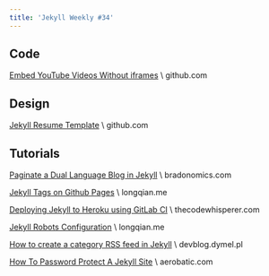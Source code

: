 ```yaml
---
title: 'Jekyll Weekly #34'
---
```


## Code

[Embed YouTube Videos Without iframes](https://github.com/knowbl/jekyll-html5-youtube) \\
github.com

## Design

[Jekyll Resume Template](https://github.com/Code-Comm/jekyll-resume-template) \\
github.com

## Tutorials

[Paginate a Dual Language Blog in Jekyll](https://bradonomics.com/jekyll-dual-language/) \\
bradonomics.com

[Jekyll Tags on Github Pages](http://longqian.me/2017/02/09/github-jekyll-tag/) \\
longqian.me

[Deploying Jekyll to Heroku using GitLab CI](http://blog.thecodewhisperer.com/permalink/deploying-jekyll-to-heroku-using-gitlab-ci) \\
thecodewhisperer.com

[Jekyll Robots Configuration](http://longqian.me/2017/02/12/jekyll-robots-configuration/) \\
longqian.me

[How to create a category RSS feed in Jekyll](https://devblog.dymel.pl/2017/02/09/category-rss-feed-in-jekyll/) \\
devblog.dymel.pl

[How To Password Protect A Jekyll Site](https://www.aerobatic.com/blog/password-protect-a-jekyll-site/) \\
aerobatic.com
